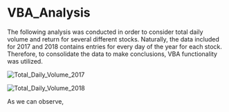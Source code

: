 # VBA_Analysis

The following analysis was conducted in order to consider total daily volume and return for several different stocks. Naturally, the data included for 2017 and 2018 contains entries for every day of the year for each stock. Therefore, to consolidate the data to make conclusions, VBA functionality was utilized. 

![Total_Daily_Volume_2017](https://user-images.githubusercontent.com/111781762/189117722-fdf6bb70-84d2-47ff-9fdf-4fb4a9966c50.png)

![Total_Daily_Volume_2018](https://user-images.githubusercontent.com/111781762/189117733-d901b76b-4cfa-441b-a4e8-e2417d6b90bd.png)


As we can observe, 
